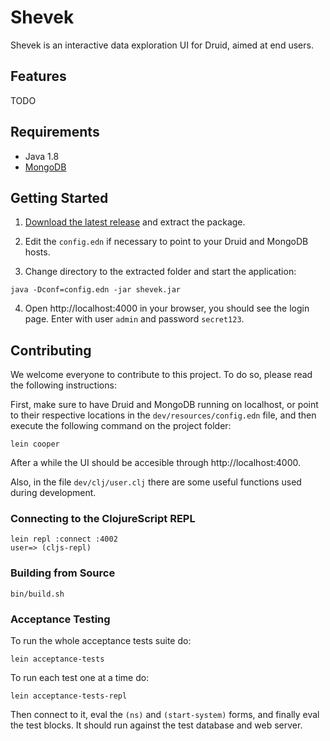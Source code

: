 # Shevek

Shevek is an interactive data exploration UI for Druid, aimed at end users.

## Features

TODO

## Requirements

* Java 1.8
* [MongoDB](https://www.mongodb.com/)

## Getting Started

1. [Download the latest release](https://github.com/eeng/shevek/releases/latest) and extract the package.

2. Edit the `config.edn` if necessary to point to your Druid and MongoDB hosts.

3. Change directory to the extracted folder and start the application:
```
java -Dconf=config.edn -jar shevek.jar
```

4. Open http://localhost:4000 in your browser, you should see the login page. Enter with user `admin` and password `secret123`.

## Contributing

We welcome everyone to contribute to this project. To do so, please read the following instructions:

First, make sure to have Druid and MongoDB running on localhost, or point to their respective locations in the `dev/resources/config.edn` file, and then execute the following command on the project folder:

```
lein cooper
```

After a while the UI should be accesible through http://localhost:4000.

Also, in the file `dev/clj/user.clj` there are some useful functions used during development.

### Connecting to the ClojureScript REPL

```
lein repl :connect :4002
user=> (cljs-repl)
```

### Building from Source

```
bin/build.sh
```

### Acceptance Testing

To run the whole acceptance tests suite do:
```
lein acceptance-tests
```

To run each test one at a time do:
```
lein acceptance-tests-repl
```
Then connect to it, eval the `(ns)` and `(start-system)` forms, and finally eval the test blocks. It should run against the test database and web server.
